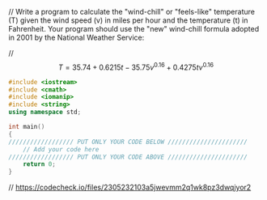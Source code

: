 // Write a program to calculate the "wind-chill" or "feels-like" temperature (T) given the wind speed (v) in miles per hour and the temperature (t) in Fahrenheit. Your program should use the "new" wind-chill formula adopted in 2001 by the National Weather Service:

// $$T = 35.74 + 0.6215t - 35.75v^{0.16} + 0.4275t v^{0.16}$$
```cpp
#include <iostream>
#include <cmath>
#include <iomanip>
#include <string>
using namespace std;

int main()
{
////////////////// PUT ONLY YOUR CODE BELOW //////////////////////
    // Add your code here
////////////////// PUT ONLY YOUR CODE ABOVE //////////////////////
    return 0;
}    
```

// https://codecheck.io/files/2305232103a5jwevmm2q1wk8pz3dwqjyor2
